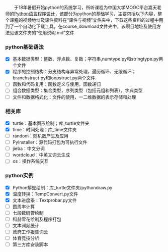 　　于18年暑假开始python的系统学习，所听课程为中国大学MOOC平台嵩天老师的[Python语言程序设计](https://www.icourse163.org/course/BIT-268001)，该部分为python的基础学习，主要包括以下内容，整个课程的视频地址及课件资料在“课件与视频”文件夹中，下载这些资料的过程中用到了一个自动化下载工具，在course_download文件夹中，该项目地址及使用方法见该文件夹的“使用说明.md"文件

### python基础语法

- [x] 基本数据类型：整数、浮点数、复数；字符串,numtype.py和stringtype.py两个文件
- [x] 程序的控制结构：分支结构与异常处理，遍历循环、无限循环；branchstruct.py和loopstruct.py两个文件
- [ ] 函数和代码复用：函数定义与使用，函数递归
- [ ] 组合数据类型：集合类型，序列类型（包括元组和列表），字典类型
- [ ] 文件和数据格式化：文件的使用，一二维数据的表示存储和处理

### 相关库

- [x] turtle：基本图形绘制；库_turtle文件夹
- [x] time：时间处理；库_time文件夹
- [ ] random：随机数产生及应用
- [ ] PyInstaller：源代码打包为可执行文件
- [ ] jieba：中文分词
- [ ] wordcloud：中英文词云生成
- [ ] os：操作系统交互

### python实例

- [x] Python蟒蛇绘制：库_turtle文件夹/pythondraw.py
- [x] 温度转换：TempConvert.py文件
- [x] 文本进度条：Textprobar.py文件
- [ ] 圆周率计算
- [ ] 七段数码管绘制
- [ ] 科赫雪花绘制及程序打包
- [ ] 文本词频统计
- [ ] 政府工作报告词云
- [ ] 体育竞技分析
- [ ] 第三方库安装脚本
